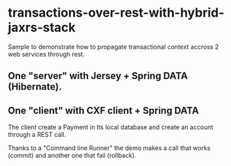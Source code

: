 # transactions-over-rest-with-hybrid-jaxrs-stack

Sample to demonstrate how to propagate transactional context accross 2 web services through rest.

## One "server" with Jersey + Spring DATA (Hibernate).
## One "client" with CXF client + Spring DATA

The client create a Payment in Its local database and create an account through a REST call.

Thanks to a "Command line Runner" the demo makes a call that works (commit) and another one that fail (rollback).
